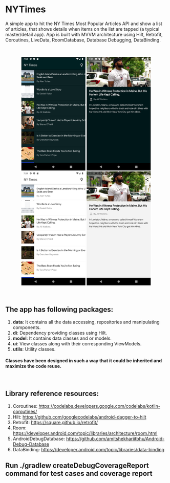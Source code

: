 # NYTimes

A simple app to hit the NY Times Most Popular Articles API and show a list of articles, that shows details when items on the list are tapped (a typical master/detail app). App is built with MVVM architecture using Hilt, Retrofit, Coroutines, LiveData, RoomDatabase, Database Debugging, DataBinding.

<br>
<p align="center">
    <img src="sc_shot_dark_1.png" width="200"/>
    <img src="sc_shot_dark_2.png" width="200"/>
    <img src="sc_shot_light_1.png" width="200"/>
    <img src="sc_shot_light_2.png" width="200"/>
    
</p>
<br>

## The app has following packages:
1. **data**: It contains all the data accessing, repositories and manipulating components.
2. **di**: Dependency providing classes using Hilt.
3. **model**: It contains data classes and or models.
4. **ui**: View classes along with their corresponding ViewModels.
5. **utils**: Utility classes.
#### Classes have been designed in such a way that it could be inherited and maximize the code reuse.
<br>


## Library reference resources:
1. Coroutines: https://codelabs.developers.google.com/codelabs/kotlin-coroutines/
2. Hilt: https://github.com/googlecodelabs/android-dagger-to-hilt
3. Retrofit: https://square.github.io/retrofit/
4. Room: https://developer.android.com/topic/libraries/architecture/room.html
5. AndroidDebugDatabase: https://github.com/amitshekhariitbhu/Android-Debug-Database
6. DataBinding: https://developer.android.com/topic/libraries/data-binding


## Run ./gradlew createDebugCoverageReport command for test cases and coverage report

